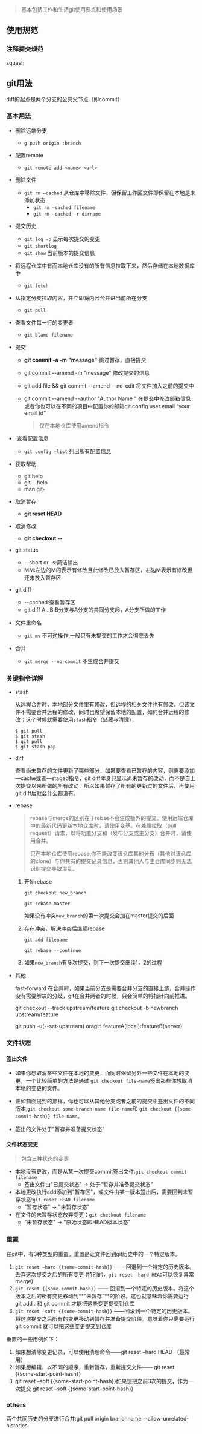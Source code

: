 > 基本包括工作和生活git使用要点和使用场景

## 使用规范

### 注释提交规范

squash

## git用法

diff的起点是两个分支的公共父节点（即commit）

### 基本用法

- 删除远端分支

  - `g push origin :branch`

- 配置remote

  - `git remote add <name> <url>`

- 删除文件

  - `git rm —cached` 从仓库中移除文件，但保留工作区文件即保留在本地是未添加状态
    - `git rm —cached filename`
    - `git rm —cached -r dirname`

- 提交历史
  - `git log -p` 显示每次提交的变更
  - `git shortlog`
  - `git show` 当前版本的提交信息

- 将远程仓库中有而本地仓库没有的所有信息拉取下来，然后存储在本地数据库中

  - `git fetch`

- 从指定分支拉取内容，并立即将内容合并进当前所在分支

  - `git pull`

- 查看文件每一行的变更者

  - `git blame filename`

- 提交

  - **git commit -a -m "message"** 跳过暂存，直接提交

  - git commit --amend -m "message" 修改提交的信息

  - git add file && git commit --amend —no-edit 将文件加入之前的提交中

  - git commit --amend --author "Author Name <Author Email>" 在提交中修改邮箱信息，或者你也可以在不同的项目中配置你的邮箱git config user.email “your email id” 

    > 仅在本地仓库使用amend指令

    

- '查看配置信息

  - `git config —list` 列出所有配置信息

- 获取帮助
  - git help <verb>
  - git <verb> --help
  - man git-<verb>

- 取消暂存

  - **git reset HEAD <file>** 

- 取消修改

  - **git checkout -- <file>** 

- git status
  - --short or -s:简洁输出
  - MM:左边的M的表示有修改且此修改已放入暂存区，右边M表示有修改但还未放入暂存区

- git diff
  - --cached:查看暂存区
  - git diff A...B:B分支与A分支的共同分支起，A分支所做的工作

- 文件重命名

  - `git mv` 不可逆操作,一般只有未提交的工作才会彻底丢失

- 合并

  - `git merge --no-commit` 不生成合并提交

### 关键指令详解

- stash

  从远程合并时，本地部分文件里有修改，但远程的相关文件也有修改，但该文件不需要合并远程的修改，同时也希望保留本地的配置，如何合并远程的修改；这个时候就需要使用`stash`指令（储藏与清理），

  ```Shell
  $ git pull
  $ git stash
  $ git pull
  $ git stash pop
  ```

- diff

  查看尚未暂存的文件更新了哪些部分，如果要查看已暂存的内容，则需要添加—cache或者—staged指令，git diff本身只显示尚未暂存的改动，而不是自上次提交以来所做的所有改动，所以如果暂存了所有的更新过的文件后，再使用git diff后就会什么都没有。	

- rebase

  > rebase与merge的区别在于rebse不会生成额外的提交。使用远端仓库中的最新代码更新本地仓库时，请使用变基。在处理拉取（pull request）请求，以将功能分支和（发布分支或主分支）合并时，请使用合并。
  >
  > 只在本地仓库使用rebase,你不能改变该仓库其他分布（其他对该仓库的clone）与你共有的提交记录信息，否则其他人与主仓库同步则无法识别提交导致混乱。

  1. 开始rebase

     `git checkout new_branch`

     `git rebase master`

     如果没有冲突`new_branch`的第一次提交会加在master提交的后面

  2. 存在冲突，解决冲突后继续rebase

     `git add filename`

     `git rebase --continue`

  3. 如果`new_branch`有多次提交，则下一次提交继续1，2的过程

     

  

- 其他

  fast-forward 在合并时，如果当前分支是需要合并分支的直接上游，合并操作没有需要解决的分歧，git在合并两者的时候，只会简单的将指针向前推进。  

  git checkout --track upstream/feature
  git checkout -b newbranch upstream/feature

  git  push -u(--set-upstream) oragin featureA(local):featureB(server)

### 文件状态

#### 签出文件

- 如果你想取消某些文件在本地的变更，而同时保留另外一些文件在本地的变更，一个比较简单的方法是通过 `git checkout file-name`签出那些你想取消本地的变更的文件。

- 正如前面提到的那样，你也可以从其他分支或者之前的提交中签出文件的不同版本,`git checkout some-branch-name file-name`和 `git checkout {{some-commit-hash}} file-name`。
- 签出的文件处于"暂存并准备提交状态"

#### 文件状态变更

> 包含三种状态的变更

- 本地没有更改，而是从某一次提交commit签出文件:`git checkout commit filename`
  - 签出文件由"已提交状态" -> 处于"暂存并准备提交状态"
- 本地更改执行add添加到"暂存区"，或文件由某一版本签出后，需要回到未暂存状态:`git reset HEAD filename`
  - "暂存状态" -> "未暂存状态"
- 在文件的未暂存状态放弃变更：`git checkout filename`
  - "未暂存状态" -> "原始状态即HEAD版本状态"

### 重置

在git中，有3种类型的重置。重置是让文件回到git历史中的一个特定版本。

1.  `git reset –hard {{some-commit-hash}}` —— 回退到一个特定的历史版本。丢弃这次提交之后的所有变更 (特别的，`git reset –hard HEAD`可以恢复异常merge)
2.  `git reset {{some-commit-hash}}` —— 回滚到一个特定的历史版本。将这个版本之后的所有变更移动到**“未暂存”**的阶段。这也就意味着你需要运行 git add . 和 git commit 才能把这些变更提交到仓库
3. `git reset –soft {{some-commit-hash}}` ——回滚到一个特定的历史版本。将这次提交之后所有的变更移动到暂存并准备提交阶段。意味着你只需要运行 git commit 就可以把这些变更提交到仓库

重置的一些用例如下：

1. 如果想清除变更记录，可以使用清理命令——git reset –hard HEAD （最常用）
2. 如果想编辑，以不同的顺序，重新暂存，重新提交文件—— git reset {{some-start-point-hash}}
3. git reset –soft {{some-start-point-hash}}如果想把之前3次的提交，作为一次提交 git reset –soft {{some-start-point-hash}}



### others

两个共同历史的分支进行合并:git pull origin branchname --allow-unrelated-histories

